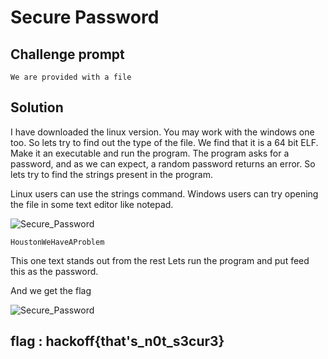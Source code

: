 # Secure Password

## Challenge prompt
```
We are provided with a file
```

## **Solution**

I have downloaded the linux version. You may work with the windows one too.
So lets try to find out the type of the file.
We find that it is a 64 bit ELF.
Make it an executable and run the program. The program asks for a password, and as we can expect, a random password returns an error.
So lets try to find the strings present in the  program.

Linux users can use the strings command. Windows users can try opening the file in some text editor like notepad.

![Secure_Password](https://github.com/ajaysram/hackoff/blob/master/Secure_Password/img/SecurePassword1.png)

```
HoustonWeHaveAProblem
```

This one text stands out from the rest
Lets run the program and put feed this as the password.

And we get the flag

![Secure_Password](https://github.com/ajaysram/hackoff/blob/master/Secure_Password/img/SecurePassword2.png)

## flag : hackoff{that's_n0t_s3cur3}
